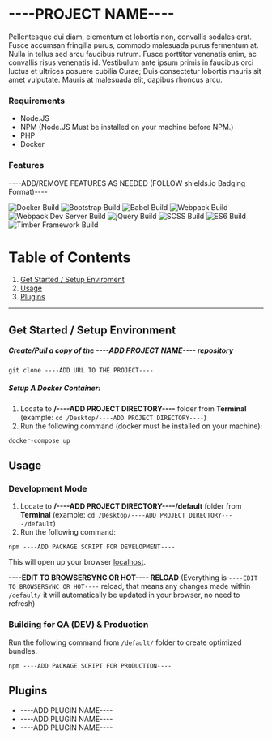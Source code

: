 # ----PROJECT NAME----
Pellentesque dui diam, elementum et lobortis non, convallis sodales erat. Fusce accumsan fringilla purus, commodo malesuada purus fermentum at. Nulla in tellus sed arcu faucibus rutrum. Fusce porttitor venenatis enim, ac convallis risus venenatis id. Vestibulum ante ipsum primis in faucibus orci luctus et ultrices posuere cubilia Curae; Duis consectetur lobortis mauris sit amet vulputate. Mauris at malesuada elit, dapibus rhoncus arcu.

### Requirements
* Node.JS
* NPM (Node.JS Must be installed on your machine before NPM.)
* PHP
* Docker

### Features
----ADD/REMOVE FEATURES AS NEEDED (FOLLOW shields.io Badging Format)----

![Docker Build](https://img.shields.io/badge/Docker-00b6f0.svg)
![Bootstrap Build](https://img.shields.io/badge/Bootstrap-4.3.1-blue.svg)
![Babel Build](https://img.shields.io/badge/Babel-7.0-yellow.svg)
![Webpack Build](https://img.shields.io/badge/Webpack-4.29.6-9cf.svg)
![Webpack Dev Server Build](https://img.shields.io/badge/WebpackDevServer-4.2.1-9cf.svg)
![jQuery Build](https://img.shields.io/badge/jQuery-3.2.1-blue.svg)
![SCSS Build](https://img.shields.io/badge/SCSS-FFC0CB.svg)
![ES6 Build](https://img.shields.io/badge/ES6-yellow.svg)
![Timber Framework Build](https://img.shields.io/badge/Timber-54ffb9.svg)

# Table of Contents
1. [Get Started / Setup Enviroment](#get-started--setup-environment)
2. [Usage](#usage)
3. [Plugins](#plugins)
---
## Get Started / Setup Environment
##### Create/Pull a copy of the ----ADD PROJECT NAME---- repository
```
git clone ----ADD URL TO THE PROJECT----
```

##### Setup A Docker Container:
1. Locate to **/----ADD PROJECT DIRECTORY----** folder from **Terminal** (example: `cd /Desktop/----ADD PROJECT DIRECTORY----`)
2. Run the following command (docker must be installed on your machine):  
```
docker-compose up
``` 

## Usage

### Development Mode
1. Locate to **/----ADD PROJECT DIRECTORY----/default** folder from **Terminal** (example: `cd /Desktop/----ADD PROJECT DIRECTORY----/default`)
2. Run the following command: 
```
npm ----ADD PACKAGE SCRIPT FOR DEVELOPMENT----
``` 

This will open up your browser [localhost](http://localhost:).

**----EDIT TO BROWSERSYNC OR HOT---- RELOAD** 
(Everything is `----EDIT TO BROWSERSYNC OR HOT----` reload, that means any changes made within `/default/` it will automatically be updated in your browser, no need to refresh)

### Building for QA (DEV) & Production
Run the following command from `/default/` folder to create optimized bundles.
```
npm ----ADD PACKAGE SCRIPT FOR PRODUCTION----
```
## Plugins
* ----ADD PLUGIN NAME----
* ----ADD PLUGIN NAME----
* ----ADD PLUGIN NAME----
